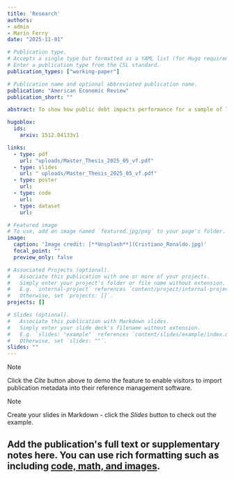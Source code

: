 ```yaml
---
title: 'Research'
authors:
- admin
- Marin Ferry
date: "2025-11-01"

# Publication type.
# Accepts a single type but formatted as a YAML list (for Hugo requirements).
# Enter a publication type from the CSL standard.
publication_types: ["working-paper"]

# Publication name and optional abbreviated publication name.
publication: "American Economic Review"
publication_short: ""

abstract: To show how public debt impacts performance for a sample of 79,746 formal private firms located across 72 developing economies, we impose a heteroscedastic covariance restriction and construct internal instruments following \cite{lewbel2012using}. In contrast to conventional wisdom, we find that, on average, a 10-percent increase in the debt-to-GDP ratio raises the firm average annual growth rate of sales by around 0.23 percentage points. This effect becomes even larger—reaching around 0.45–0.46 percentage points and statistically significant—when internal instruments are combined with a conventional external instrument based on valuation effects. By contrast, when the external instrument is used alone, the coefficient remains positive but loses statistical significance. We then explore the heterogeneity of this effect in a two-step process. First, we test whether public debt benefits more (or less) firms facing particular constraints—such as finance, infrastructure deficiencies or institutional barriers. To assess the relative importance of these constraints, we combine opinion-based survey questions with hard-data, assuming that objective measures can help mitigate potential biases inherent in subjective perceptions. Second, we explore how firms are impacted by debt based on the structural characteristics of their particular industry. To this end, we construct exogenous sector-specific input intensities using the U.S. input-output matrix (2000–2014).

hugoblox:
  ids:
    arxiv: 1512.04133v1

links:
  - type: pdf
    url: "uploads/Master_Thesis_2025_05_vf.pdf"
  - type: slides
    url: " uploads/Master_Thesis_2025_05_vf.pdf"
  - type: poster
    url:
  - type: code
    url:
  - type: dataset
    url: 

# Featured image
# To use, add an image named `featured.jpg/png` to your page's folder. 
image:
  caption: 'Image credit: [**Unsplash**](Cristiano_Ronaldo.jpg)'
  focal_point: ""
  preview_only: false

# Associated Projects (optional).
#   Associate this publication with one or more of your projects.
#   Simply enter your project's folder or file name without extension.
#   E.g. `internal-project` references `content/project/internal-project/index.md`.
#   Otherwise, set `projects: []`.
projects: []

# Slides (optional).
#   Associate this publication with Markdown slides.
#   Simply enter your slide deck's filename without extension.
#   E.g. `slides: "example"` references `content/slides/example/index.md`.
#   Otherwise, set `slides: ""`.
slides: ""
---
```


> [!NOTE]
> Click the *Cite* button above to demo the feature to enable visitors to import publication metadata into their reference management software.

> [!NOTE]
> Create your slides in Markdown - click the *Slides* button to check out the example.

Add the publication's **full text** or **supplementary notes** here. You can use rich formatting such as including [code, math, and images](https://docs.hugoblox.com/content/writing-markdown-latex/).
---